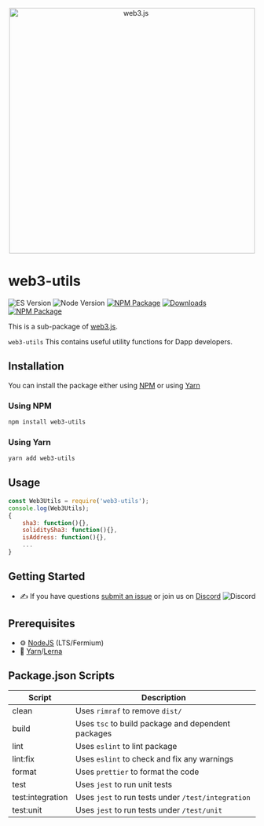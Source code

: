 <p align="center">
  <img src="assets/logo/web3js.jpg" width="500" alt="web3.js" />
</p>

# web3-utils

![ES Version](https://img.shields.io/badge/ES-2020-yellow)
![Node Version](https://img.shields.io/badge/node-14.x-green)
[![NPM Package][npm-image]][npm-url]
[![Downloads][downloads-image]][npm-url]
[![NPM Package][npm-image]][npm-url]

This is a sub-package of [web3.js][repo].

`web3-utils` This contains useful utility functions for Dapp developers.

## Installation

You can install the package either using [NPM](https://www.npmjs.com/package/web3-utils) or using [Yarn](https://yarnpkg.com/package/web3-utils)

### Using NPM

```bash
npm install web3-utils
```

### Using Yarn

```bash
yarn add web3-utils
```

## Usage

```js
const Web3Utils = require('web3-utils');
console.log(Web3Utils);
{
    sha3: function(){},
    soliditySha3: function(){},
    isAddress: function(){},
    ...
}
```

## Getting Started

-   :writing_hand: If you have questions [submit an issue](https://github.com/ChainSafe/web3.js/issues/new) or join us on [Discord](https://discord.gg/yjyvFRP)
    ![Discord](https://img.shields.io/discord/593655374469660673.svg?label=Discord&logo=discord)

## Prerequisites

-   :gear: [NodeJS](https://nodejs.org/) (LTS/Fermium)
-   :toolbox: [Yarn](https://yarnpkg.com/)/[Lerna](https://lerna.js.org/)

## Package.json Scripts

| Script           | Description                                        |
| ---------------- | -------------------------------------------------- |
| clean            | Uses `rimraf` to remove `dist/`                    |
| build            | Uses `tsc` to build package and dependent packages |
| lint             | Uses `eslint` to lint package                      |
| lint:fix         | Uses `eslint` to check and fix any warnings        |
| format           | Uses `prettier` to format the code                 |
| test             | Uses `jest` to run unit tests                      |
| test:integration | Uses `jest` to run tests under `/test/integration` |
| test:unit        | Uses `jest` to run tests under `/test/unit`        |

[docs]: https://docs.web3js.org/
[repo]: https://github.com/web3/web3.js/tree/4.x/packages/web3-utils
[npm-image]: https://img.shields.io/github/package-json/v/web3/web3.js/4.x?filename=packages%2Fweb3-utils%2Fpackage.json
[npm-url]: https://npmjs.org/package/web3-utils
[downloads-image]: https://img.shields.io/npm/dm/web3-utils?label=npm%20downloads
